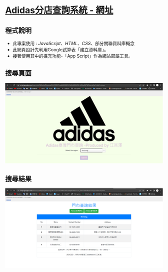 # [Adidas分店查詢系統 - 網址](https://script.google.com/macros/s/AKfycby8VuuoogOhUCQDCFmulAK6O885hYvj96ciR8Gi7Zu_bRSsuJNPW5bucwZgz1hxXe1m/exec)
## 程式說明
* 此專案使用 : *JavaScript*、*HTML*、*CSS*、部分關聯資料庫概念
* 此網頁設計先利用Google試算表「建立資料庫」。
* 接著使用其中的擴充功能-「App Script」作為網站部屬工具。




## 搜尋頁面
![image](https://github.com/chij6/Adidas-stores-system/blob/main/search_page.png)

## 搜尋結果
![image](https://github.com/chij6/Adidas-stores-system/blob/main/search_result.png)

